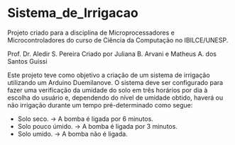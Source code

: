 # Sistema_de_Irrigacao
Projeto criado para a disciplina de Microprocessadores e Microcontroladores do curso de Ciência da Computação no IBILCE/UNESP.


Prof. Dr. Aledir S. Pereira
Criado por Juliana B. Arvani e Matheus A. dos Santos Guissi 

Este projeto teve como objetivo a criação de um sistema de irrigação utilizando um Arduino Duemilanove. O sistema deve ser configurado para fazer uma verificação da umidade do solo em três horários por dia à escolha do usuário e, dependendo do nível de umidade obtido, haverá ou não irrigação durante um tempo pré-determinado como segue:
- Solo seco. -> A bomba é ligada por 6 minutos.
- Solo pouco úmido. -> A bomba é ligada por 3 minutos.
- Solo umido. -> A bomba não é ligada.
